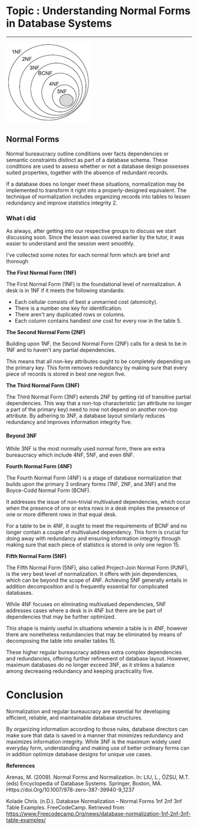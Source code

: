 ﻿---
Title: DBS101 Flipped Class 3
categories: [DBS101, Flipped_Class]
tags: [DBS101]
---

# Topic : Understanding Normal Forms in Database Systems
---


![Alt text](../assets/img/nf.png)

## Normal Forms 

Normal bureaucracy outline conditions over facts dependencies or semantic constraints distinct as part of a database schema. These conditions are used to assess whether or not a database design possesses suited properties, together with the absence of redundant records. 

If a database does no longer meet these situations, normalization may be implemented to transform it right into a properly-designed equivalent. The technique of normalization includes organizing records into tables to lessen redundancy and improve statistics integrity 2.

### What i did

As always, after getting into our respective groups to discuss we start discussing soon. Since the lesson was covered earlier by the tutor, it was easier to understand and the session went smoothly.

I've collected some notes for each normal form which are brief and thorough

**The First Normal Form (1NF)**

The First Normal Form (1NF) is the foundational level of normalization. A desk is in 1NF if it meets the following standards:

* Each cellular consists of best a unmarried cost (atomicity).
* There is a number one key for identification.
* There aren't any duplicated rows or columns.
* Each column contains handiest one cost for every row in the table 5.

**The Second Normal Form (2NF)**

Building upon 1NF, the Second Normal Form (2NF) calls for a desk to be in 1NF and to haven't any partial dependencies. 

This means that all non-key attributes ought to be completely depending on the primary key. This form removes redundancy by making sure that every piece of records is stored in best one region five.

**The Third Normal Form (3NF)**

The Third Normal Form (3NF) extends 2NF by getting rid of transitive partial dependencies. This way that a non-top characteristic (an attribute no longer a part of the primary key) need to now not depend on another non-top attribute. By adhering to 3NF, a database layout similarly reduces redundancy and improves information integrity five.

#### Beyond 3NF

While 3NF is the most normally used normal form, there are extra bureaucracy which include 4NF, 5NF, and even 6NF. 

**Fourth Normal Form (4NF)**

The Fourth Normal Form (4NF) is a stage of database normalization that builds upon the primary 3 ordinary forms (1NF, 2NF, and 3NF) and the Boyce-Codd Normal Form (BCNF). 

It addresses the issue of non-trivial multivalued dependencies, which occur when the presence of one or extra rows in a desk implies the presence of one or more different rows in that equal desk. 

For a table to be in 4NF, it ought to meet the requirements of BCNF and no longer contain a couple of multivalued dependency. This form is crucial for doing away with redundancy and ensuring information integrity through making sure that each piece of statistics is stored in only one region 15.

**Fifth Normal Form (5NF)**

The Fifth Normal Form (5NF), also called Project-Join Normal Form (PJNF), is the very best level of normalization. It offers with join dependencies, which can be beyond the scope of 4NF. Achieving 5NF generally entails in addition decomposition and is frequently essential for complicated databases. 

While 4NF focuses on eliminating multivalued dependencies, 5NF addresses cases where a desk is in 4NF but there are be part of dependencies that may be further optimized. 

This shape is mainly useful in situations wherein a table is in 4NF, however there are nonetheless redundancies that may be eliminated by means of decomposing the table into smaller tables 15.

These higher regular bureaucracy address extra complex dependencies and redundancies, offering further refinement of database layout. However, maximum databases do no longer exceed 3NF, as it strikes a balance among decreasing redundancy and keeping practicality five.

# Conclusion

Normalization and regular bureaucracy are essential for developing efficient, reliable, and maintainable database structures. 

By organizing information according to those rules, database directors can make sure that data is saved in a manner that minimizes redundancy and maximizes information integrity. While 3NF is the maximum widely used everyday form, understanding and making use of better ordinary forms can in addition optimize database designs for unique use cases.

**References**

Arenas, M. (2009). Normal Forms and Normalization. In: LIU, L., ÖZSU, M.T. (eds) Encyclopedia of Database Systems. Springer, Boston, MA. Https://doi.Org/10.1007/978-zero-387-39940-9_1237

Kolade Chris. (n.D.). Database Normalization – Normal Forms 1nf 2nf 3nf Table Examples. FreeCodeCamp. Retrieved from https://www.Freecodecamp.Org/news/database-normalization-1nf-2nf-3nf-table-examples/